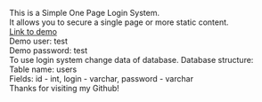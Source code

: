 This is a Simple One Page Login System.<br />
It allows you to secure a single page or more static content.<br />
<a href="https://wztfj.000webhostapp.com/simple-one-page-login/">Link to demo</a><br />
Demo user: test<br />
Demo password: test<br />
To use login system change data of database. Database structure:<br />
Table name: users<br />
Fields: id - int, login - varchar, password - varchar<br />
Thanks for visiting my Github!
